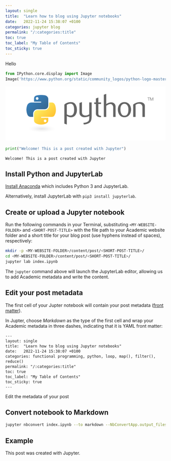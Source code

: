 ```yaml
---
layout: single
title:  "Learn how to blog using Jupyter notebooks"
date:   2022-11-24 15:38:07 +0100
categories: jupyter blog
permalink: "/:categories:title"
toc: true
toc_label: "My Table of Contents"
toc_sticky: true
---
```


Hello

```python
from IPython.core.display import Image
Image('https://www.python.org/static/community_logos/python-logo-master-v3-TM-flattened.png')
```





![png](output_1_0.png)





```python
print("Welcome! This is a post created with Jupyter")
```

    Welcome! This is a post created with Jupyter


## Install Python and JupyterLab

[Install Anaconda](https://www.anaconda.com/distribution/#download-section) which includes Python 3 and JupyterLab.

Alternatively, install JupyterLab with `pip3 install jupyterlab`.

## Create or upload a Jupyter notebook

Run the following commands in your Terminal, substituting `<MY-WEBSITE-FOLDER>` and `<SHORT-POST-TITLE>` with the file path to your Academic website folder and a short title for your blog post (use hyphens instead of spaces), respectively:

```bash
mkdir -p <MY-WEBSITE-FOLDER>/content/post/<SHORT-POST-TITLE>/
cd <MY-WEBSITE-FOLDER>/content/post/<SHORT-POST-TITLE>/
jupyter lab index.ipynb
```

The `jupyter` command above will launch the JupyterLab editor, allowing us to add Academic metadata and write the content.

## Edit your post metadata

The first cell of your Jupter notebook will contain your post metadata ([front matter](https://sourcethemes.com/academic/docs/front-matter/)).

In Jupter, choose _Markdown_ as the type of the first cell and wrap your Academic metadata in three dashes, indicating that it is YAML front matter:

```
---
layout: single
title:  "Learn how to blog using Jupyter notebooks"
date:   2022-11-24 15:38:07 +0100
categories: functional programming, python, loop, map(), filter(), reduce()
permalink: "/:categories:title"
toc: true
toc_label: "My Table of Contents"
toc_sticky: true
---
```

Edit the metadata of your post

## Convert notebook to Markdown

```bash
jupyter nbconvert index.ipynb --to markdown --NbConvertApp.output_files_dir=.
```

## Example

This post was created with Jupyter.


```python

```
